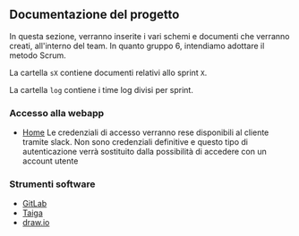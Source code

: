 ## Documentazione del progetto

In questa sezione, verranno inserite i vari schemi e documenti che verranno creati, all'interno del team.
In quanto gruppo 6, intendiamo adottare il metodo Scrum.

La cartella `sX` contiene documenti relativi allo sprint `X`.

La cartella `log` contiene i time log divisi per sprint.

### Accesso alla webapp
- [Home](https://hashtalytics.xyz)
  Le credenziali di accesso verranno rese disponibili al cliente tramite slack.
  Non sono credenziali definitive e questo tipo di autenticazione verrà sostituito
  dalla possibilità di accedere con un account utente

### Strumenti software 
- [GitLab](https://gitlab.com/) 
- [Taiga](https://www.taiga.io/)
- [draw.io](https://app.diagrams.net/)

